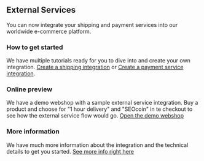 ## External Services
You can now integrate your shipping and payment services into our worldwide e-commerce platform.

### How to get started
We have multiple tutorials ready for you to dive into and create your own integration. [Create a shipping integration](http://developers.webshopapp.net/api/tutorials/create-a-shipping-integration) or [Create a payment service integration](http://developers.webshopapp.net/api/tutorials/create-a-payment-service-integration).

### Online preview
We have a demo webshop with a sample external service integration. Buy a product and choose for "1 hour delivery" and "SEOcoin" in te checkout to see how the external service flow would go. [Open the demo webshop](http://hidde.webshopapp.net/)

### More information
We have much more information about the integration and the technical details to get you started.
[See more info right here](https://apps.prototypje.com)